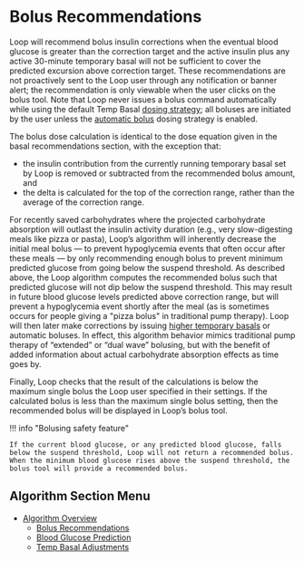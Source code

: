 # Bolus Recommendations

Loop will recommend bolus insulin corrections when the eventual blood glucose is greater than the correction target and the active insulin plus any active 30-minute temporary basal will not be sufficient to cover the predicted excursion above correction target. These recommendations are not proactively sent to the Loop user through any notification or banner alert; the recommendation is only viewable when the user clicks on the bolus tool. Note that Loop never issues a bolus command automatically while using the default Temp Basal [dosing strategy](../../loop-settings/configurations/#dosing-strategy); all boluses are initiated by the user unless the [automatic bolus](../../loop-settings/configurations/#automatic-bolus) dosing strategy is enabled.

The bolus dose calculation is identical to the dose equation given in the basal recommendations section, with the exception that:

* the insulin contribution from the currently running temporary basal set by Loop is removed or subtracted from the recommended bolus amount, and  
* the delta is calculated for the top of the correction range, rather than the average of the correction range.

For recently saved carbohydrates where the projected carbohydrate absorption will outlast the insulin activity duration (e.g., very slow-digesting meals like pizza or pasta), Loop’s algorithm will inherently decrease the initial meal bolus — to prevent hypoglycemia events that often occur after these meals — by only recommending enough bolus to prevent minimum predicted glucose from going below the suspend threshold. As described above, the Loop algorithm computes the recommended bolus such that predicted glucose will not dip below the suspend threshold. This may result in future blood glucose levels predicted above correction range, but will prevent a hypoglycemia event shortly after the meal (as is sometimes occurs for people giving a "pizza bolus" in traditional pump therapy). Loop will then later make corrections by issuing [higher temporary basals](../temp-basal/#increase-basal-rate) or automatic boluses. In effect, this algorithm behavior mimics traditional pump therapy of “extended” or “dual wave” bolusing, but with the benefit of added information about actual carbohydrate absorption effects as time goes by.

Finally, Loop checks that the result of the calculations is below the maximum single bolus the Loop user specified in their settings. If the calculated bolus is less than the maximum single bolus setting, then the recommended bolus will be displayed in Loop’s bolus tool.

!!! info "Bolusing safety feature"

    If the current blood glucose, or any predicted blood glucose, falls below the suspend threshold, Loop will not return a recommended bolus. When the minimum blood glucose rises above the suspend threshold, the bolus tool will provide a recommended bolus.

## Algorithm Section Menu

* [Algorithm Overview](overview.md)
    * [Bolus Recommendations](bolus.md)
    * [Blood Glucose Prediction](prediction.md)
    * [Temp Basal Adjustments](temp-basal.md)
